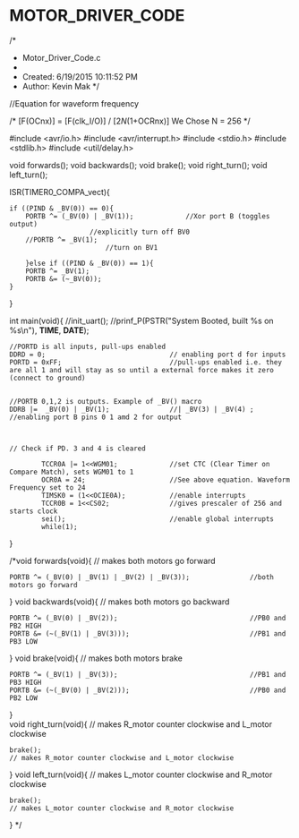 # MOTOR_DRIVER_CODE
/*
 * Motor_Driver_Code.c
 *
 * Created: 6/19/2015 10:11:52 PM
 *  Author: Kevin Mak
 */ 


//Equation for waveform frequency

/*
	[F(OCnx)] = [F(clk_I/O)] / [2*N*(1+OCRnx)]        We Chose N = 256
*/

#include <avr/io.h>
#include <avr/interrupt.h>
#include <stdio.h>
#include <stdlib.h>
#include <util/delay.h>



void forwards();
void backwards();
void brake();
void right_turn();
void left_turn();

ISR(TIMER0_COMPA_vect){
	
	if ((PIND & _BV(0)) == 0){
		PORTB ^= (_BV(0) | _BV(1));				//Xor port B (toggles output)
						//explicitly turn off BV0
		//PORTB ^= _BV(1);	
							//turn on BV1
		
		}else if ((PIND & _BV(0)) == 1){
		PORTB ^= _BV(1);
		PORTB &= (~_BV(0));
	}
}
 
int main(void){
	//init_uart();
	//prinf_P(PSTR("System Booted, built %s on %s\n"), __TIME__, __DATE__);

	//PORTD is all inputs, pull-ups enabled
	DDRD = 0;								// enabling port d for inputs
	PORTD = 0xFF;							//pull-ups enabled i.e. they are all 1 and will stay as so until a external force makes it zero (connect to ground)
	
	
	//PORTB 0,1,2 is outputs. Example of _BV() macro
	DDRB |=  _BV(0) | _BV(1);				//| _BV(3) | _BV(4) ;	//enabling port B pins 0 1 amd 2 for output
	
	
		
	// Check if PD. 3 and 4 is cleared
				
			TCCR0A |= 1<<WGM01;				//set CTC (Clear Timer on Compare Match), sets WGM01 to 1
			OCR0A = 24;						//See above equation. Waveform Frequency set to 24
			TIMSK0 = (1<<OCIE0A);			//enable interrupts
			TCCR0B = 1<<CS02;				//gives prescaler of 256 and starts clock
			sei();							//enable global interrupts		
			while(1);	
	
}

/*void forwards(void){		// makes both motors go forward
	
	PORTB ^= (_BV(0) | _BV(1) | _BV(2) | _BV(3));				//both motors go forward
	
}
void backwards(void){		// makes both motors go backward
	
	PORTB ^= (_BV(0) | _BV(2));									//PB0 and PB2 HIGH
	PORTB &= (~(_BV(1) | _BV(3)));								//PB1 and PB3 LOW
	
}
void brake(void){			// makes both motors brake
	
	PORTB ^= (_BV(1) | _BV(3));									//PB1 and PB3 HIGH
	PORTB &= (~(_BV(0) | _BV(2)));								//PB0 and PB2 LOW
}		
void right_turn(void){		// makes R_motor counter clockwise and L_motor clockwise
	
	brake();
	// makes R_motor counter clockwise and L_motor clockwise
	
	
}
void left_turn(void){		// makes L_motor counter clockwise and R_motor clockwise
	
	brake();
	// makes L_motor counter clockwise and R_motor clockwise
	
}		*/
